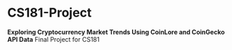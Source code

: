 # CS181-Project

**Exploring Cryptocurrency Market Trends Using CoinLore and CoinGecko API Data**
Final Project for CS181

